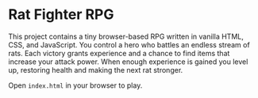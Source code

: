 # Rat Fighter RPG

This project contains a tiny browser-based RPG written in vanilla HTML, CSS, and JavaScript. You control a hero who battles an endless stream of rats. Each victory grants experience and a chance to find items that increase your attack power. When enough experience is gained you level up, restoring health and making the next rat stronger.

Open `index.html` in your browser to play.
